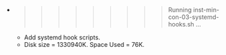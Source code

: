 * >>>>>>>>> Running inst-min-con-03-systemd-hooks.sh ...
  * Add systemd hook scripts.
  * Disk size = 1330940K. Space Used = 76K.
